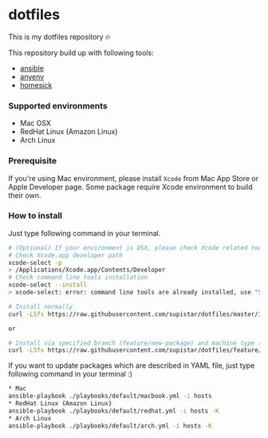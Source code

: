 # dotfiles

This is my dotfiles repository :fire:

This repository build up with following tools:
- [ansible](http://www.ansible.com/home)
- [anyenv](https://github.com/riywo/anyenv)
- [homesick](https://github.com/technicalpickles/homesick)

### Supported environments

- Mac OSX
- RedHat Linux (Amazon Linux)
- Arch Linux

### Prerequisite

If you're using Mac environment, please install `Xcode` from Mac App Store or Apple Developer page.
Some package require Xcode environment to build their own.

### How to install

Just type following command in your terminal.
```bash
# (Optional) If your environment is OSX, please check Xcode related tools are installed properly
# Check Xcode.app developer path
xcode-select -p
> /Applications/Xcode.app/Contents/Developer
# Check command line tools installation
xcode-select --install
> xcode-select: error: command line tools are already installed, use "Software Update" to install updates

# Install normally
curl -LSfs https://raw.githubusercontent.com/supistar/dotfiles/master/install.sh | bash

or

# Install via specified branch (feature/new-package) and machine type (ci)
curl -LSfs https://raw.githubusercontent.com/supistar/dotfiles/feature/new-package/install.sh | bash -s feature/new-package ci
```

If you want to update packages which are described in YAML file, just type following command in your terminal :)
```bash
* Mac
ansible-playbook ./playbooks/default/macbook.yml -i hosts
* RedHat Linux (Amazon Linux)
ansible-playbook ./playbooks/default/redhat.yml -i hosts -K
* Arch Linux
ansible-playbook ./playbooks/default/arch.yml -i hosts -K
```

